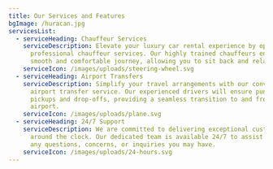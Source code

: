 ```yaml
---
title: Our Services and Features
bgImage: /huracan.jpg
servicesList:
  - serviceHeading: Chauffeur Services
    serviceDescription: Elevate your luxury car rental experience by opting for our
      professional chauffeur services. Our highly trained chauffeurs ensure a
      smooth and comfortable journey, allowing you to sit back and relax.
    serviceIcon: /images/uploads/steering-wheel.svg
  - serviceHeading: Airport Transfers
    serviceDescription: Simplify your travel arrangements with our convenient
      airport transfer service. Our experienced drivers will ensure punctual
      pickups and drop-offs, providing a seamless transition to and from the
      airport.
    serviceIcon: /images/uploads/plane.svg
  - serviceHeading: 24/7 Support
    serviceDescription: We are committed to delivering exceptional customer support
      around the clock. Our dedicated team is available 24/7 to assist you with
      any questions, concerns, or inquiries you may have.
    serviceIcon: /images/uploads/24-hours.svg
---
```

